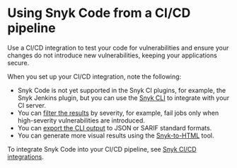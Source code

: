 # Using Snyk Code from a CI/CD pipeline

Use a CI/CD integration to test your code for vulnerabilities and ensure your changes do not introduce new vulnerabilities, keeping your applications secure.

When you set up your CI/CD integration, note the following:

* Snyk Code is not yet supported in the Snyk CI plugins, for example, the Snyk Jenkins plugin, but you can use the [Snyk CLI](cli-for-snyk-code/) to integrate with your CI server.
* You can [filter the results](cli-for-snyk-code/working-with-the-snyk-code-cli-results/displaying-only-discovered-issues-above-a-specific-severity-level.md) by severity, for example, fail jobs only when high-severity vulnerabilities are introduced.
* You can [export the CLI output](cli-for-snyk-code/working-with-the-snyk-code-cli-results/outputting-the-test-results-to-json-or-sarif-format-in-the-terminal.md) to JSON or SARIF standard formats.
* You can generate more visual results using the [Snyk-to-HTML](cli-for-snyk-code/displaying-the-cli-results-in-an-html-format-using-the-snyk-to-html-feature/) tool.

To integrate Snyk Code into your CI/CD pipeline, see [Snyk CI/CD integrations](../../integrations/snyk-ci-cd-integrations/).
